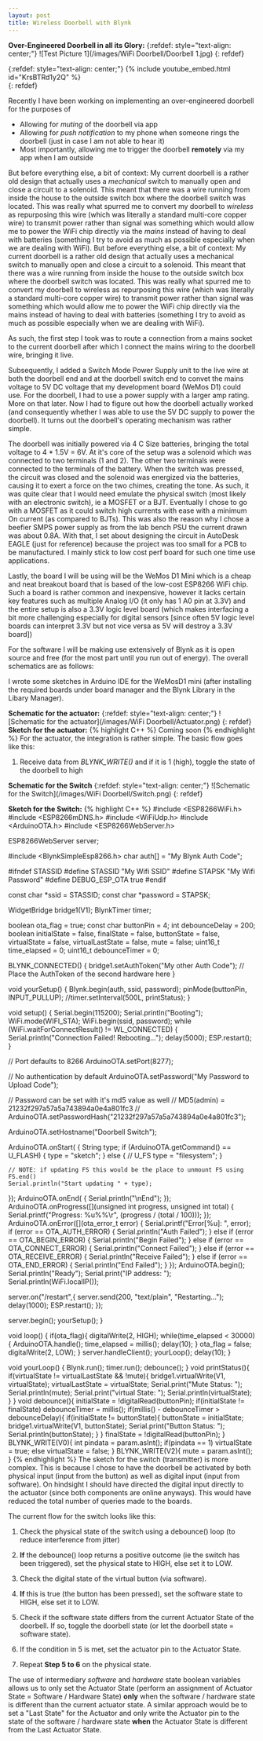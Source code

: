 ```yaml
---
layout: post
title: Wireless Doorbell with Blynk
---
```


**Over-Engineered Doorbell in all its Glory:**
{:refdef: style="text-align: center;"}
![Test Picture 1](/images/WiFi Doorbell/Doorbell 1.jpg)
{: refdef}

{:refdef: style="text-align: center;"}
{% include youtube_embed.html id="KrsBTRd1y2Q" %}  
{: refdef}

Recently I have been working on implementing an over-engineered doorbell for the purposes of 
- Allowing for *muting* of the doorbell via app
- Allowing for *push notification* to my phone when someone rings the doorbell (just in case I am not able to hear it)
- Most importantly, allowing me to trigger the doorbell **remotely** via my app when I am outside

But before everything else, a bit of context: 
My current doorbell is a rather old design that actually uses a *mechanical* switch to manually open and close a circuit to a solenoid. This meant that there was a wire running from inside the house to the outside switch box where the doorbell switch was located. 
This was really what spurred me to convert my doorbell to *wireless* as repurposing this wire (which was literally a standard multi-core copper wire) to transmit power rather than signal was something which would allow me to power the WiFi chip directly via the *mains* instead of having to deal with batteries (something I try to avoid as much as possible especially when we are dealing with WiFi).
But before everything else, a bit of context: My current doorbell is a rather old design that actually uses a mechanical switch to manually open and close a circuit to a solenoid. This meant that there was a wire running from inside the house to the outside switch box where the doorbell switch was located. This was really what spurred me to convert my doorbell to wireless as repurposing this wire (which was literally a standard multi-core copper wire) to transmit power rather than signal was something which would allow me to power the WiFi chip directly via the mains instead of having to deal with batteries (something I try to avoid as much as possible especially when we are dealing with WiFi).
<!-- image of wires !-->
As such, the first step I took was to route a connection from a mains socket to the current doorbell after which I connect the mains wiring to the doorbell wire, bringing it live. 

Subsequently, I added a Switch Mode Power Supply unit to the live wire at both the doorbell end and at the doorbell switch end to convet the mains voltage to 5V DC voltage that my development board (WeMos D1) could use. For the doorbell, I had to use a power supply with a larger amp rating. More on that later.
Now I had to figure out how the doorbell actually worked (and consequently whether I was able to use the 5V DC supply to power the doorbell). It turns out the doorbell's operating mechanism was rather simple.
<!-- Video on initial doorbell setup -->
The doorbell was initially powered via 4 C Size batteries, bringing the total voltage to 4 * 1.5V = 6V. At it's core of the setup was a solenoid which was connected to two terminals (1 and 2). 
The other two terminals were connected to the terminals of the battery. 
When the switch was pressed, the circuit was closed and the solenoid was energized via the batteries, causing it to exert a force on the two chimes, creating the tone.
As such, it was quite clear that I would need emulate the physical switch (most likely with an electronic switch), ie a MOSFET or a BJT. Eventually I chose to go with a MOSFET as it could switch high currents with ease with a minimum On current (as compared to BJTs). 
This was also the reason why I chose a beefier SMPS power supply as from the lab bench PSU the current drawn was about 0.8A. With that, I set about designing the circuit in AutoDesk EAGLE (just for reference) because the project was too small for a PCB to be manufactured. I mainly stick to low cost perf board for such one time use applications. 


Lastly, the board I will be using will be the WeMos D1 Mini which is a cheap and neat breakout board that is based of the low-cost ESP8266 WiFi chip. Such a board is rather common and inexpensive, however it lacks certain key features such as multiple Analog I/O (it only has 1 A0 pin at 3.3V) and the entire setup is also a 3.3V logic level board (which makes interfacing a bit more challenging especially for digital sensors [since often 5V logic level boards can interpret 3.3V but not vice versa as 5V will destroy a 3.3V board])
<!-- picture of WeMos D1 Mini-->
For the software I will be making use extensively of Blynk as it is open source and free (for the most part until you run out of energy). 
The overall schematics are as follows:
<!-- Simple diagram of switch and doorbell. -->
I wrote some sketches in Arduino IDE for the WeMosD1 mini (after installing the required boards under board manager and the Blynk Library in the Libary Manager). 

**Schematic for the actuator:**
{:refdef: style="text-align: center;"}
![Schematic for the actuator](/images/WiFi Doorbell/Actuator.png)
{: refdef}
**Sketch for the actuator:**
{% highlight C++ %}
Coming soon
{% endhighlight %}
For the actuator, the integration is rather simple. The basic flow goes like this:
1. Receive data from *BLYNK_WRITE()* and if it is 1 (high), toggle the state of the doorbell to high

**Schematic for the Switch**
{:refdef: style="text-align: center;"}
![Schematic for the Switch](/images/WiFi Doorbell/Switch.png)
{: refdef}

**Sketch for the Switch:**
{% highlight C++ %}
#include <ESP8266WiFi.h>
#include <ESP8266mDNS.h>
#include <WiFiUdp.h>
#include <ArduinoOTA.h>
#include <ESP8266WebServer.h>

ESP8266WebServer server;

#include <BlynkSimpleEsp8266.h>
char auth[] = "My Blynk Auth Code";

#ifndef STASSID
#define STASSID "My Wifi SSID"
#define STAPSK "My Wifi Password"
#define DEBUG_ESP_OTA true
#endif

const char *ssid = STASSID;
const char *password = STAPSK;

WidgetBridge bridge1(V1);
BlynkTimer timer;

boolean ota_flag = true;
const char buttonPin = 4;
int debounceDelay = 200;
boolean initialState = false, finalState = false, buttonState = false, virtualState = false, virtualLastState = false, mute = false;
uint16_t time_elapsed = 0;
uint16_t debounceTimer = 0;

BLYNK_CONNECTED() {
  bridge1.setAuthToken("My other Auth Code"); // Place the AuthToken of the second hardware here
}

void yourSetup()
{
  Blynk.begin(auth, ssid, password);
  pinMode(buttonPin, INPUT_PULLUP);
  //timer.setInterval(500L, printStatus);
}

void setup()
{
  Serial.begin(115200);
  Serial.println("Booting");
  WiFi.mode(WIFI_STA);
  WiFi.begin(ssid, password);
  while (WiFi.waitForConnectResult() != WL_CONNECTED)
  {
    Serial.println("Connection Failed! Rebooting...");
    delay(5000);
    ESP.restart();
  }

  // Port defaults to 8266
  ArduinoOTA.setPort(8277);

  // No authentication by default
  ArduinoOTA.setPassword("My Password to Upload Code");

  // Password can be set with it's md5 value as well
  // MD5(admin) = 21232f297a57a5a743894a0e4a801fc3
  // ArduinoOTA.setPasswordHash("21232f297a57a5a743894a0e4a801fc3");

  ArduinoOTA.setHostname("Doorbell Switch");

  ArduinoOTA.onStart([]() {
    String type;
    if (ArduinoOTA.getCommand() == U_FLASH)
    {
      type = "sketch";
    }
    else
    { // U_FS
      type = "filesystem";
    }

    // NOTE: if updating FS this would be the place to unmount FS using FS.end()
    Serial.println("Start updating " + type);
  });
  ArduinoOTA.onEnd([]() {
    Serial.println("\nEnd");
  });
  ArduinoOTA.onProgress([](unsigned int progress, unsigned int total) {
    Serial.printf("Progress: %u%%\r", (progress / (total / 100)));
  });
  ArduinoOTA.onError([](ota_error_t error) {
    Serial.printf("Error[%u]: ", error);
    if (error == OTA_AUTH_ERROR)
    {
      Serial.println("Auth Failed");
    }
    else if (error == OTA_BEGIN_ERROR)
    {
      Serial.println("Begin Failed");
    }
    else if (error == OTA_CONNECT_ERROR)
    {
      Serial.println("Connect Failed");
    }
    else if (error == OTA_RECEIVE_ERROR)
    {
      Serial.println("Receive Failed");
    }
    else if (error == OTA_END_ERROR)
    {
      Serial.println("End Failed");
    }
  });
  ArduinoOTA.begin();
  Serial.println("Ready");
  Serial.print("IP address: ");
  Serial.println(WiFi.localIP());

  server.on("/restart",[](){
    server.send(200, "text/plain", "Restarting...");
    delay(1000);
    ESP.restart();
  });

  server.begin();
  yourSetup();
}

void loop()
{
  if(ota_flag){
    digitalWrite(2, HIGH);
    while(time_elapsed < 30000){
      ArduinoOTA.handle();
      time_elapsed = millis();
      delay(10);
    }
    ota_flag = false;
    digitalWrite(2, LOW);
  }
  server.handleClient();
  yourLoop();
  delay(10);
}

void yourLoop()
{
  Blynk.run();
  timer.run();
  debounce();
  }
void printStatus(){
  if(virtualState != virtualLastState && !mute){
  bridge1.virtualWrite(V1, virtualState);
  virtualLastState = virtualState;
  Serial.print("Mute Status: "); Serial.println(mute);
  Serial.print("virtual State: "); Serial.println(virtualState);
  }
}
void debounce(){
  initialState = !digitalRead(buttonPin);
  if(initialState != finalState) debounceTimer = millis();
  if(millis() - debounceTimer  > debounceDelay){
    if(initialState != buttonState){
      buttonState = initialState;
      bridge1.virtualWrite(V1, buttonState);
      Serial.print("Button Status: "); Serial.println(buttonState);
    }
    }
  finalState = !digitalRead(buttonPin);
}
BLYNK_WRITE(V0){
  int pindata = param.asInt();
  if(pindata == 1) virtualState = true;
  else virtualState = false;
}
BLYNK_WRITE(V2){
  mute = param.asInt();
}
{% endhighlight %}
The sketch for the switch (transmitter) is more complex. This is because I chose to have the doorbell be activated by both physical input (input from the button) as well as digital input (input from software). On hindsight I should have directed the digital input directly to the actuator (since both components are online anyways). This would have reduced the total number of queries made to the boards.

The current flow for the switch looks like this: 
1. Check the physical state of the switch using a debounce() loop (to reduce interference from jitter)
2. **If** the debounce() loop returns a positive outcome (ie the switch has been triggered), set the physical state to HIGH, else set it to LOW. 
3. Check the digital state of the virtual button (via software).
4. **If** this is true (the button has been pressed), set the software state to HIGH, else set it to LOW.

5. Check if the software state differs from the current Actuator State of the doorbell. If so, toggle the doorbell state (or let the doorbell state = software state).
6. If the condition in 5 is met, set the actuator pin to the Actuator State. 
7. Repeat **Step 5 to 6** on the physical state. 

The use of intermediary *software* and *hardware* state boolean variables allows us to only set the Actuator State (perform an assignment of Actuator State = Software / Hardware State) **only** when the software / hardware state is different than the current actuator state. 
A similar approach would be to set a "Last State" for the Actuator and only write the Actuator pin to the state of the software / hardware state **when** the Actuator State is different from the Last Actuator State. 


